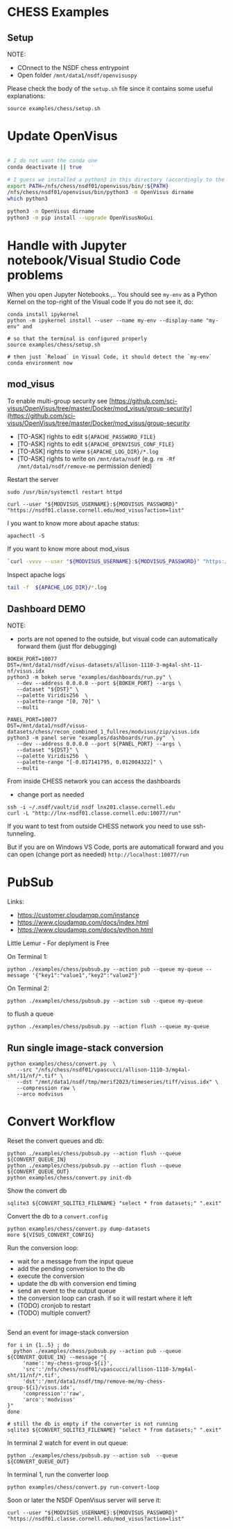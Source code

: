 # CHESS Examples


## Setup

NOTE:
- COnnect to the NSDF chess entrypoint
- Open folder `/mnt/data1/nsdf/openvisuspy`


Please check the body of the `setup.sh` file since it contains some useful explanations:

```
source examples/chess/setup.sh 
```

# Update OpenVisus

```bash

# I do not want the conda one
conda deactivate || true

# I guess we installed a python3 in this directory (accordingly to the `dirname`)
export PATH=/nfs/chess/nsdf01/openvisus/bin/:${PATH}
/nfs/chess/nsdf01/openvisus/bin/python3 -m OpenVisus dirname
which python3

python3 -m OpenVisus dirname
python3 -m pip install --upgrade OpenVisusNoGui
```

# Handle with Jupyter notebook/Visual Studio Code problems

When you open Jupyter Notebooks.,..
You should see `my-env` as a Python Kernel on the top-right of the Visual code
If you do not see it, do:

```
conda install ipykernel
python -m ipykernel install --user --name my-env --display-name "my-env" and

# so that the terminal is configured properly
source examples/chess/setup.sh

# then just `Reload` in Visual Code, it should detect the `my-env` conda environment now
```

## mod_visus 

To enable multi-group security see [https://github.com/sci-visus/OpenVisus/tree/master/Docker/mod_visus/group-security](https://github.com/sci-visus/OpenVisus/tree/master/Docker/mod_visus/group-security

- [TO-ASK] rights to edit `${APACHE_PASSWORD_FILE}`
- [TO-ASK] rights to edit `${APACHE_OPENVISUS_CONF_FILE}`
- [TO-ASK] rights to view `${APACHE_LOG_DIR}/*.log`
- [TO-ASK] rights to write on `/mnt/data/nsdf` (e.g. `rm -Rf  /mnt/data1/nsdf/remove-me` permission denied) 

Restart the server

```
sudo /usr/bin/systemctl restart httpd

curl --user "${MODVISUS_USERNAME}:${MODVISUS_PASSWORD}" "https://nsdf01.classe.cornell.edu/mod_visus?action=list"
```

I you want to know more about apache status:

```bast
apachectl -S
```

If you want to know more about mod_visus 

```bash
`curl -vvvv --user "${MODVISUS_USERNAME}:${MODVISUS_PASSWORD}" "https://nsdf01.classe.cornell.edu/mod_visus?action=info"
```

Inspect apache logs

```bash
tail -f  ${APACHE_LOG_DIR}/*.log
```

## Dashboard DEMO

NOTE:
- ports are not opened to the outside, but visual code can automatically forward them (just ffor debugging)

```
BOKEH_PORT=10077 
DST=/mnt/data1/nsdf/visus-datasets/allison-1110-3-mg4al-sht-11-nf/visus.idx
python3 -m bokeh serve "examples/dashboards/run.py" \
   --dev --address 0.0.0.0 --port ${BOKEH_PORT} --args \
   --dataset "${DST}" \
   --palette Viridis256  \
   --palette-range "[0, 70]" \
   --multi
```

```
PANEL_PORT=10077
DST=/mnt/data1/nsdf/visus-datasets/chess/recon_combined_1_fullres/modvisus/zip/visus.idx
python3 -m panel serve "examples/dashboards/run.py"  \
   --dev --address 0.0.0.0 --port ${PANEL_PORT} --args \
   --dataset "${DST}" \
   --palette Viridis256  \
   --palette-range "[-0.017141795, 0.012004322]" \
   --multi
```

From inside CHESS network you can access the dashboards
- change port as needed

```
ssh -i ~/.nsdf/vault/id_nsdf lnx201.classe.cornell.edu
curl -L "http://lnx-nsdf01.classe.cornell.edu:10077/run"
```

If you want to test from outside CHESS network you need to use ssh-tunneling.

But if you are on Windows VS Code, ports are automaticall forward and you can open (change port as needed) `http://localhost:10077/run`

# PubSub

Links:
- https://customer.cloudamqp.com/instance
- https://www.cloudamqp.com/docs/index.html
- https://www.cloudamqp.com/docs/python.html

Little Lemur - For deplyment is Free

On Terminal 1:

``````
python ./examples/chess/pubsub.py --action pub --queue my-queue --message '{"key1":"value1","key2":"value2"}'

``````

On Terminal 2:

```
python ./examples/chess/pubsub.py --action sub --queue my-queue
```


to flush a queue

```
python ./examples/chess/pubsub.py --action flush --queue my-queue
```


## Run single image-stack conversion

```
python examples/chess/convert.py  \
   --src "/nfs/chess/nsdf01/vpascucci/allison-1110-3/mg4al-sht/11/nf/*.tif" \
   --dst "/mnt/data1/nsdf/tmp/merif2023/timeseries/tiff/visus.idx" \
   --compression raw \
   --arco modvisus
```

# Convert Workflow

Reset the convert queues and db:

```
python ./examples/chess/pubsub.py --action flush --queue ${CONVERT_QUEUE_IN}
python ./examples/chess/pubsub.py --action flush --queue ${CONVERT_QUEUE_OUT}
python examples/chess/convert.py init-db
```

Show the convert db

```
sqlite3 ${CONVERT_SQLITE3_FILENAME} "select * from datasets;" ".exit"
```

Convert the db to a `convert.config`


```
python examples/chess/convert.py dump-datasets
more ${VISUS_CONVERT_CONFIG}
```

Run the conversion loop:
- wait for a message from the input queue
- add the pending conversion to the db
- execute the conversion
- update the db with conversion end timing
- send an event to the output queue 
- the conversion loop can crash. if so it will restart where it left 
- (TODO) cronjob to restart
- (TODO) multiple convert?

```

```

Send an event for image-stack conversion 

```
for i in {1..5} ; do
  python ./examples/chess/pubsub.py --action pub --queue ${CONVERT_QUEUE_IN} --message "{
     'name':'my-chess-group-${i}',
     'src':'/nfs/chess/nsdf01/vpascucci/allison-1110-3/mg4al-sht/11/nf/*.tif',
     'dst':'/mnt/data1/nsdf/tmp/remove-me/my-chess-group-${i}/visus.idx',
     'compression':'raw',
     'arco':'modvisus'
}"  
done

# still the db is empty if the converter is not running
sqlite3 ${CONVERT_SQLITE3_FILENAME} "select * from datasets;" ".exit"

```

In terminal 2 watch for event in out queue:

```
python ./examples/chess/pubsub.py --action sub  --queue ${CONVERT_QUEUE_OUT}
```

In terminal 1, run the converter loop

```
python examples/chess/convert.py run-convert-loop
```

Soon or later the NSDF OpenVisus server will serve it:

```
curl --user "${MODVISUS_USERNAME}:${MODVISUS_PASSWORD}" "https://nsdf01.classe.cornell.edu/mod_visus?action=list"

```
